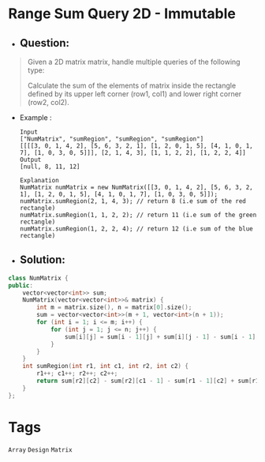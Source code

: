 # Range Sum Query 2D - Immutable
- ## Question:
>Given a 2D matrix matrix, handle multiple queries of the following type:
>
>Calculate the sum of the elements of matrix inside the rectangle defined by its upper left corner (row1, col1) and lower right corner (row2, col2).

- Example :

      Input
      ["NumMatrix", "sumRegion", "sumRegion", "sumRegion"]
      [[[[3, 0, 1, 4, 2], [5, 6, 3, 2, 1], [1, 2, 0, 1, 5], [4, 1, 0, 1, 7], [1, 0, 3, 0, 5]]], [2, 1, 4, 3], [1, 1, 2, 2], [1, 2, 2, 4]]
      Output
      [null, 8, 11, 12]

      Explanation
      NumMatrix numMatrix = new NumMatrix([[3, 0, 1, 4, 2], [5, 6, 3, 2, 1], [1, 2, 0, 1, 5], [4, 1, 0, 1, 7], [1, 0, 3, 0, 5]]);
      numMatrix.sumRegion(2, 1, 4, 3); // return 8 (i.e sum of the red rectangle)
      numMatrix.sumRegion(1, 1, 2, 2); // return 11 (i.e sum of the green rectangle)
      numMatrix.sumRegion(1, 2, 2, 4); // return 12 (i.e sum of the blue rectangle)
      
 - ## Solution:
```cpp
class NumMatrix {
public:
    vector<vector<int>> sum;
    NumMatrix(vector<vector<int>>& matrix) {
        int m = matrix.size(), n = matrix[0].size();
        sum = vector<vector<int>>(m + 1, vector<int>(n + 1)); 
        for (int i = 1; i <= m; i++) {
            for (int j = 1; j <= n; j++) {
                sum[i][j] = sum[i - 1][j] + sum[i][j - 1] - sum[i - 1][j - 1] + matrix[i - 1][j - 1];
            }
        }
    }
    int sumRegion(int r1, int c1, int r2, int c2) {
        r1++; c1++; r2++; c2++; 
        return sum[r2][c2] - sum[r2][c1 - 1] - sum[r1 - 1][c2] + sum[r1 - 1][c1 - 1];
    }
};
```

# Tags
`Array` `Design` `Matrix`
